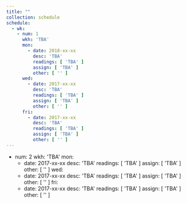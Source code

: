 ```yaml
---
title: ""
collection: schedule
schedule:
  - wk:
    - num: 1
      wkh: 'TBA'
      mon:
        - date: 2018-xx-xx
          desc: 'TBA'
          readings: [ 'TBA' ]
          assign: [ 'TBA' ]
          other: [ '' ]
      wed:
        - date: 2017-xx-xx
          desc: 'TBA'
          readings: [ 'TBA' ]
          assign: [ 'TBA' ]
          other: [ '' ]
      fri:
        - date: 2017-xx-xx
          desc: 'TBA'
          readings: [ 'TBA' ]
          assign: [ 'TBA' ]
          other: [ '' ]
---
```


- num: 2
  wkh: 'TBA'
  mon:
    - date: 2017-xx-xx
      desc: 'TBA'
      readings: [ 'TBA' ]
      assign: [ 'TBA' ]
      other: [ '' ]
  wed:
    - date: 2017-xx-xx
      desc: 'TBA'
      readings: [ 'TBA' ]
      assign: [ 'TBA' ]
      other: [ '' ]
  fri:
    - date: 2017-xx-xx
      desc: 'TBA'
      readings: [ 'TBA' ]
      assign: [ 'TBA' ]
      other: [ '' ]
